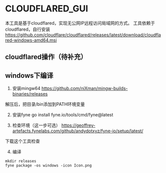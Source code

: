# CLOUDFLARED_GUI

本工具是基于cloudflared，实现无公网IP远程访问局域网的方式。
工具依赖于cloudflared，自行安装
 https://github.com/cloudflare/cloudflared/releases/latest/download/cloudflared-windows-amd64.msi

## cloudflared操作（待补充）

## windows下编译

1. 安装mingw64
https://github.com/niXman/mingw-builds-binaries/releases

解压后，把目录/bin添加到PATH环境变量

2. 安装fyne
go install fyne.io/tools/cmd/fyne@latest

3. 检查环境（这一步可选）
https://geoffrey-artefacts.fynelabs.com/github/andydotxyz/fyne-io/setup/latest/

下载这个工具检查

4. 编译
```
mkdir releases
fyne package -os windows -icon Icon.png
```
